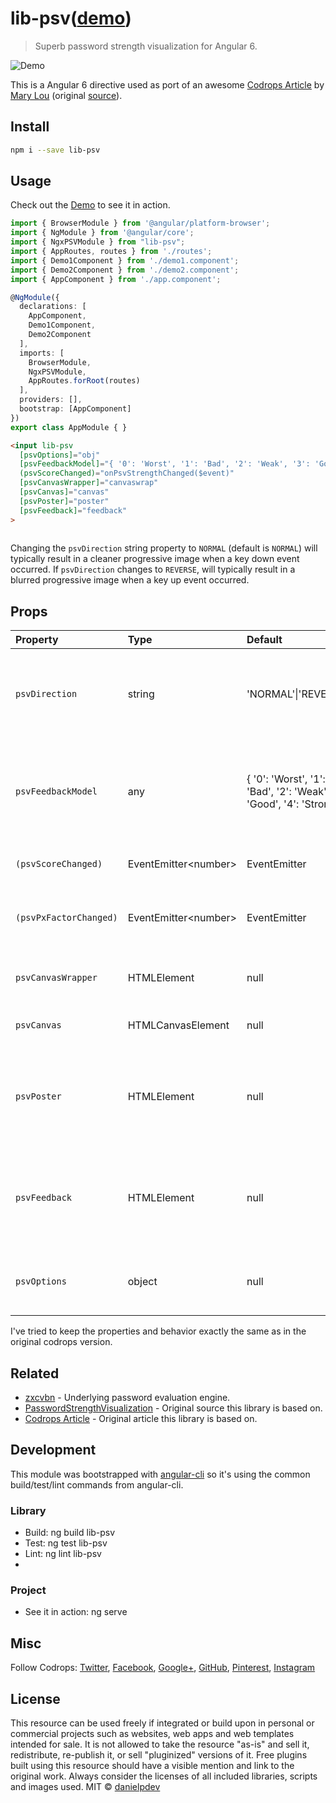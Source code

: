 
# lib-psv([demo](https://codesandbox.io/s/035l7v1zmn))

> Superb password strength visualization for Angular 6.

![Demo](https://raw.githubusercontent.com/danielpdev/lib-psv/master/lib-psv.gif)

This is a Angular 6 directive used as port of an awesome [Codrops Article](https://tympanus.net/codrops/2018/04/18/password-strength-visualization/) by [Mary Lou](https://tympanus.net/codrops/author/crnacura/) (original [source](https://github.com/codrops/PasswordStrengthVisualization/)).

## Install

```bash
npm i --save lib-psv
```

## Usage

Check out the [Demo](https://codesandbox.io/s/035l7v1zmn) to see it in action.

```ts
import { BrowserModule } from '@angular/platform-browser';
import { NgModule } from '@angular/core';
import { NgxPSVModule } from "lib-psv";
import { AppRoutes, routes } from './routes';
import { Demo1Component } from './demo1.component';
import { Demo2Component } from './demo2.component';
import { AppComponent } from './app.component';

@NgModule({
  declarations: [
    AppComponent, 
    Demo1Component,
    Demo2Component
  ],
  imports: [
    BrowserModule,
    NgxPSVModule,
    AppRoutes.forRoot(routes)
  ],
  providers: [],
  bootstrap: [AppComponent]
})
export class AppModule { }

```

```html
<input lib-psv 
  [psvOptions]="obj" 
  [psvFeedbackModel]="{ '0': 'Worst', '1': 'Bad', '2': 'Weak', '3': 'Good', '4': 'Strong' }"
  (psvScoreChanged)="onPsvStrengthChanged($event)"
  [psvCanvasWrapper]="canvaswrap"
  [psvCanvas]="canvas"
  [psvPoster]="poster"
  [psvFeedback]="feedback"
>
	
```

Changing the `psvDirection` string property to `NORMAL` (default is `NORMAL`) will typically result in a cleaner progressive image when a key down event occurred.
If `psvDirection` changes to `REVERSE`,  will typically result in a blurred progressive image when a key up event occurred.


## Props

| Property      | Type               | Default                               | Description                                                                                                                                  |
|:--------------|:-------------------|:--------------------------------------|:---------------------------------------------------------------------------------------------------------------------------------------------|
| `psvDirection`  | string| 'NORMAL'\|'REVERSE' | Whether image should turn progressively clear or blurred when a key down event occurred  |
| `psvFeedbackModel`  | any| { '0': 'Worst', '1': 'Bad', '2': 'Weak', '3': 'Good', '4': 'Strong' }                                 | Feedback model is the object that contains the keys and values that correspond used to display in the element under the input.|
| `(psvScoreChanged)`  | EventEmitter\<number>| EventEmitter| Emitted when the password score changes|
|`(psvPxFactorChanged)`|EventEmitter\<number>|EventEmitter|Emitterd when the pxFactor used to change the image is changed|
| `psvCanvasWrapper`  | HTMLElement| null                        | The parent HTML element of the `psvCanvas` element.  |
| `psvCanvas`  | HTMLCanvasElement| null                             | The canvas in which the image is drawn to |
| `psvPoster`  | HTMLElement           | null| The HTMLElement that needs to have a `style` property defined containing `background-image` with a valid value |
| `psvFeedback`  | HTMLElement| null                                 | The HTMLElement which property `innerHTML` will be changed when if the `psvFeedbackModel` is set|
| `psvOptions`  | object| null                             | Object containing all the properties that are used to initialize lib-psv |


I've tried to keep the properties and behavior exactly the same as in the original codrops version.

## Related

- [zxcvbn](https://www.npmjs.com/package/zxcvbn) - Underlying password evaluation engine.
- [PasswordStrengthVisualization](https://github.com/codrops/PasswordStrengthVisualization/) - Original source this library is based on.
- [Codrops Article](https://tympanus.net/codrops/2018/04/18/password-strength-visualization/) - Original article this library is based on.


## Development
This module was bootstrapped with [angular-cli](https://cli.angular.io) so it's using the common build/test/lint commands from angular-cli.
### Library
- Build: ng build lib-psv
- Test: ng test lib-psv
- Lint: ng lint lib-psv
- 
### Project
- See it in action: ng serve

## Misc

Follow Codrops: [Twitter](http://www.twitter.com/codrops), [Facebook](http://www.facebook.com/codrops), [Google+](https://plus.google.com/101095823814290637419), [GitHub](https://github.com/codrops), [Pinterest](http://www.pinterest.com/codrops/), [Instagram](https://www.instagram.com/codropsss/)
## License
This resource can be used freely if integrated or build upon in personal or commercial projects such as websites, web apps and web templates intended for sale. It is not allowed to take the resource "as-is" and sell it, redistribute, re-publish it, or sell "pluginized" versions of it. Free plugins built using this resource should have a visible mention and link to the original work. Always consider the licenses of all included libraries, scripts and images used.
MIT © [danielpdev](https://github.com/danielpdev)

